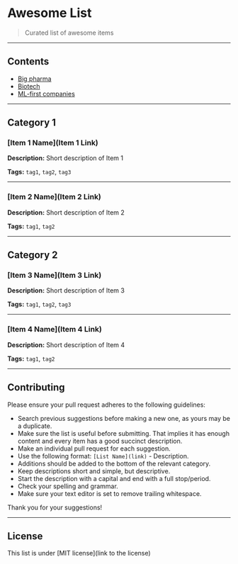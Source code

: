 # Awesome List

> Curated list of awesome items

---

## Contents

- [Big pharma](#category-1)
- [Biotech](#category-2)
- [ML-first companies](#category-3)

---

## Category 1

### [Item 1 Name](Item 1 Link)

**Description:** Short description of Item 1

**Tags:** `tag1`, `tag2`, `tag3`

---

### [Item 2 Name](Item 2 Link)

**Description:** Short description of Item 2

**Tags:** `tag1`, `tag2`

---

## Category 2

### [Item 3 Name](Item 3 Link)

**Description:** Short description of Item 3

**Tags:** `tag1`, `tag2`, `tag3`

---

### [Item 4 Name](Item 4 Link)

**Description:** Short description of Item 4

**Tags:** `tag1`, `tag2`

---

## Contributing

Please ensure your pull request adheres to the following guidelines:

- Search previous suggestions before making a new one, as yours may be a duplicate.
- Make sure the list is useful before submitting. That implies it has enough content and every item has a good succinct description.
- Make an individual pull request for each suggestion.
- Use the following format: `[List Name](link)` - Description.
- Additions should be added to the bottom of the relevant category.
- Keep descriptions short and simple, but descriptive.
- Start the description with a capital and end with a full stop/period.
- Check your spelling and grammar.
- Make sure your text editor is set to remove trailing whitespace.

Thank you for your suggestions!

---

## License

This list is under [MIT license](link to the license)

